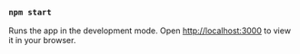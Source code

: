 ### `npm start`

Runs the app in the development mode.
Open [http://localhost:3000](http://localhost:3000) to view it in your browser.
